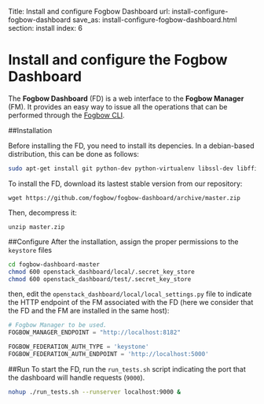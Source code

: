 Title: Install and configure Fogbow Dashboard
url: install-configure-fogbow-dashboard
save_as: install-configure-fogbow-dashboard.html
section: install
index: 6

Install and configure the Fogbow Dashboard
==========
The **Fogbow Dashboard** (FD) is a web interface to the **Fogbow Manager** (FM). It provides an easy way to issue all the operations that can be performed through the [Fogbow CLI](http://www.fogbowcloud.org/fogbow-cli).

##Installation

Before installing the FD, you need to install its depencies. In a debian-based distribution, this can be done as follows:

```bash
sudo apt-get install git python-dev python-virtualenv libssl-dev libffi-dev libxml2-dev libxslt1-dev
```

To install the FD, download its lastest stable version from our repository:

``` shell
wget https://github.com/fogbow/fogbow-dashboard/archive/master.zip
```

Then, decompress it:
``` shell
unzip master.zip
```

##Configure
After the installation, assign the proper permissions to the ```keystore``` files

```bash
cd fogbow-dashboard-master
chmod 600 openstack_dashboard/local/.secret_key_store
chmod 600 openstack_dashboard/test/.secret_key_store
```

then, edit the ```openstack_dashboard/local/local_settings.py``` file to indicate the HTTP endpoint of the FM associated with the FD (here we consider that the FD and the FM are installed in the same host):

``` python
# Fogbow Manager to be used.
FOGBOW_MANAGER_ENDPOINT = "http://localhost:8182"

FOGBOW_FEDERATION_AUTH_TYPE = 'keystone'
FOGBOW_FEDERATION_AUTH_ENDPOINT = 'http://localhost:5000' 
```

##Run
To start the FD, run the ```run_tests.sh``` script indicating the port that the dashboard will handle requests (```9000```).

``` bash
nohup ./run_tests.sh --runserver localhost:9000 &
```
